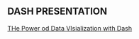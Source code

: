 ## DASH PRESENTATION
[THe Power od Data VIsialization with Dash](https://dash-presentation1.herokuapp.com/)